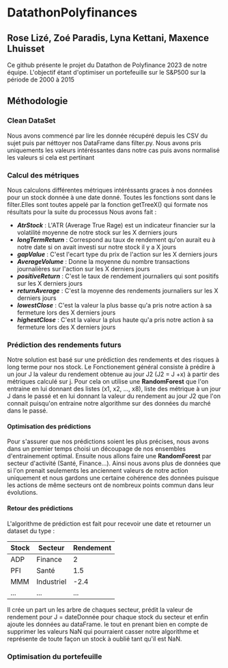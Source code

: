# DatathonPolyfinances
## Rose Lizé, Zoé Paradis, Lyna Kettani, Maxence Lhuisset
Ce github présente le projet du Datathon de Polyfinance 2023 de notre équipe. L'objectif étant d'optimiser un portefeuille sur le S&P500 sur la période de 2000 à 2015
## Méthodologie
### Clean DataSet
Nous avons commencé par lire les donnée récupéré depuis les CSV du sujet puis par néttoyer nos DataFrame dans filter.py. Nous avons pris uniquements les valeurs intéréssantes dans notre cas puis avons normalisé les valeurs si cela est pertinant
### Calcul des métriques
Nous calculons différentes métriques intéréssants graces à nos données pour un stock donnée à une date donné. Toutes les fonctions sont dans le filter.Elles sont toutes appelé par la fonction getTreeX() qui formate nos résultats pour la suite du processus
Nous avons fait :
- ***AtrStock*** : L'ATR (Average True Rage) est un indicateur financier sur la volatilité moyenne de notre stock sur les X derniers jours
- ***longTermReturn*** : Correspond au taux de rendement qu'on aurait eu à notre date si on avait investi sur notre stock il y a X jours
- ***gapValue*** : C'est l'ecart type du prix de l'action sur les X derniers jours
- ***AverageVolume*** : Donne la moyenne du nombre transactions journalières sur l'action sur les X derniers jours
- ***positiveReturn*** : C'est le taux de rendement journaliers qui sont positifs sur les X derniers jours
- ***returnAverage*** : C'est la moyenne des rendements journaliers sur les X derniers jours
- ***lowestClose*** : C'est la valeur la plus basse qu'a pris notre action à sa fermeture lors des X derniers jours
- ***highestClose*** : C'est la valeur la plus haute qu'a pris notre action à sa fermeture lors des X derniers jours

### Prédiction des rendements futurs

Notre solution est basé sur une prédiction des rendements et des risques à long terme pour nos stock. 
Le Fonctionement général consiste à prédire à un jour J la valeur du rendement obtenue au jour J2 (J2 = J +x) à partir des métriques calculé sur j.
Pour cela on utilise une **RandomForest** que l'on entraine en lui donnant des listes (x1, x2, ..., x8), liste des métrique à un jour J dans le passé et en lui donnant la valeur du rendement au jour J2 que l'on connait puisqu'on entraine notre algorithme sur des données du marché dans le passé.
#### Optimisation des prédictions
Pour s'assurer que nos prédictions soient les plus précises, nous avons dans un premier temps choisi un découpage de nos ensembles d'entrainement optimal. 
Ensuite nous allons faire une **RandomForest** par secteur d'activité (Santé, Finance...). 
Ainsi nous avons plus de données que si l'on prenait seulements les anciennent valeurs de notre action uniquement et nous gardons une certaine cohérence des données puisque les actions de même secteurs ont de nombreux points commun dans leur évolutions.

#### Retour des prédictions

L'algorithme de prédiction est fait pour recevoir une date et retourner un dataset du type :

| **Stock** | **Secteur** | **Rendement** |
|-----------|-------------|---------------|
|  ADP      | Finance     | 2             |
| PFI       | Santé       | 1.5           |
| MMM       | Industriel  | -2.4          |
| ...       | ...         | ...           |

Il crée un part un les arbre de chaques secteur, prédit la valeur de rendement pour J = dateDonnée pour chaque stock du secteur et enfin ajoute les données au dataFrame. le tout en prenant bien en compte de supprimer les valeurs NaN qui pourraient casser notre algorithme et représente de toute façon un stock à oublié tant qu'il est NaN.

### Optimisation du portefeuille
